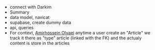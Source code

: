 - connect with Darkim
- Summary
- data model, navicat
- supabase, create dummy data
- api, queries
- For context,  [Amirhossein Olyaei](https://www.figma.com/files/user/857409693651239481) anytime a user create an "Article" we track it there as "type" article (linked with the FK) and the actualy  content is store in the articles
